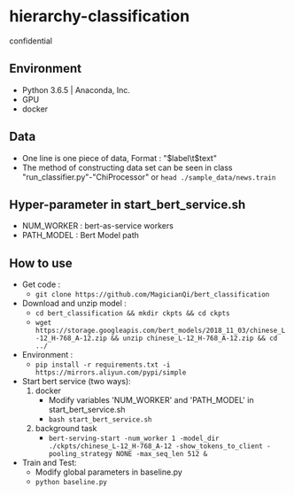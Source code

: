 # hierarchy-classification

confidential

## Environment

* Python 3.6.5 | Anaconda, Inc.
* GPU
* docker

## Data

* One line is one piece of data, Format : "$label\t$text"
* The method of constructing data set can be seen in class "run_classifier.py"-"ChiProcessor" or `head ./sample_data/news.train`

## Hyper-parameter in start_bert_service.sh

* NUM_WORKER : bert-as-service workers
* PATH_MODEL : Bert Model path

## How to use

* Get code : 
    * `git clone https://github.com/MagicianQi/bert_classification`
* Download and unzip model : 
    * `cd bert_classification && mkdir ckpts && cd ckpts`
    * `wget https://storage.googleapis.com/bert_models/2018_11_03/chinese_L-12_H-768_A-12.zip && unzip chinese_L-12_H-768_A-12.zip && cd ../`
* Environment : 
    * `pip install -r requirements.txt -i https://mirrors.aliyun.com/pypi/simple`
* Start bert service (two ways): 
    1. docker
        * Modify variables 'NUM_WORKER' and 'PATH_MODEL' in start_bert_service.sh
        * `bash start_bert_service.sh`
    2. background task
        * `bert-serving-start -num_worker 1 -model_dir ./ckpts/chinese_L-12_H-768_A-12 -show_tokens_to_client -pooling_strategy NONE -max_seq_len 512 &`
* Train and Test:
    * Modify global parameters in baseline.py
    * `python baseline.py`
